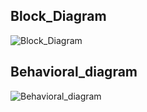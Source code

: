 
## Block_Diagram
![Block_Diagram](https://user-images.githubusercontent.com/98868418/155853218-2d5ecd53-6bfc-4921-967b-3749d3645963.png)
## Behavioral_diagram
![Behavioral_diagram](https://user-images.githubusercontent.com/98868418/155853215-ca768639-6be3-439d-b047-bb0a60d28042.png)

